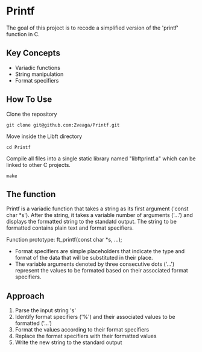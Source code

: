 # Printf
The goal of this project is to recode a simplified version of the 'printf' function in C.

## Key Concepts
- Variadic functions
- String manipulation
- Format specifiers

## How To Use
Clone the repository
```
git clone git@github.com:Zveaga/Printf.git
```
Move inside the Libft directory
```
cd Printf

```
Compile all files into a single static library named "libftprintf.a" which can be linked to other C projects.
```
make
```
	

## The function
Printf is a variadic function that takes a string as its first argument ('const char *s'). After the string, it takes a variable number of arguments ('...') and displays the formatted string to the standatd output. The string to be formatted contains plain text and format specifiers.

Function prototype: ft_printf(const char *s, ...);

- Format specifiers are simple placeholders that indicate the type and format of the data that will be substituted in their place.
- The variable arguments denoted by three consecutive dots ('...') represent the values to be formated based on their associated format specifiers.


## Approach

1. Parse the input string 's'
2. Identify format specifiers ('%') and their associated values to be formatted ('...')
3. Format the values according to their format specifiers
4. Replace the format specifiers with their formatted values
5. Write the new string to the standard output







  


